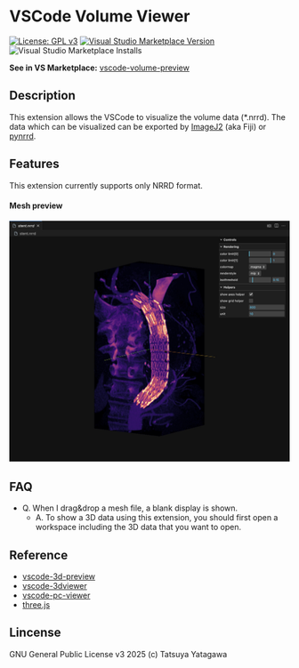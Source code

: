# VSCode Volume Viewer

[![License: GPL v3](https://img.shields.io/badge/License-GPL3-green.svg)](https://opensource.org/license/gpl-3-0)
[![Visual Studio Marketplace Version](https://img.shields.io/visual-studio-marketplace/v/tatsy.vscode-volume-preview)](https://marketplace.visualstudio.com/items?itemName=tatsy.vscode-volume-preview)
![Visual Studio Marketplace Installs](https://img.shields.io/visual-studio-marketplace/i/tatsy.vscode-volume-preview)

**See in VS Marketplace:** [vscode-volume-preview](https://marketplace.visualstudio.com/items?itemName=tatsy.vscode-volume-preview)

## Description

This extension allows the VSCode to visualize the volume data (*.nrrd). The data which can be visualized can be exported by [ImageJ2](https://imagej.net/software/imagej2/) (aka Fiji) or [pynrrd](https://pynrrd.readthedocs.io/en/stable/).

## Features

This extension currently supports only NRRD format.

#### Mesh preview

![mesh](images/stent_preview.jpg)

## FAQ

* Q. When I drag&drop a mesh file, a blank display is shown.
    * A. To show a 3D data using this extension, you should first open a workspace including the 3D data that you want to open.

## Reference

* [vscode-3d-preview](https://github.com/tatsy/vscode-3d-preview)
* [vscode-3dviewer](https://github.com/stef-levesque/vscode-3dviewer)
* [vscode-pc-viewer](https://github.com/Obarads/vscode-pc-viewer)
* [three.js](https://threejs.org/)

## Lincense

GNU General Public License v3 2025 (c) Tatsuya Yatagawa
